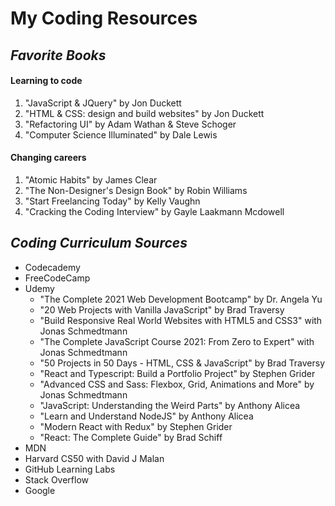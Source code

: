 # **My Coding Resources**

## _Favorite Books_

#### Learning to code
1. "JavaScript & JQuery" by Jon Duckett
2. "HTML & CSS: design and build websites" by Jon Duckett
3. "Refactoring UI" by Adam Wathan & Steve Schoger
4. "Computer Science Illuminated" by Dale Lewis

#### Changing careers
1. "Atomic Habits" by James Clear
2. "The Non-Designer's Design Book" by Robin Williams
3. "Start Freelancing Today" by Kelly Vaughn
4. "Cracking the Coding Interview" by Gayle Laakmann Mcdowell

## _Coding Curriculum Sources_
* Codecademy
* FreeCodeCamp
* Udemy
  * "The Complete 2021 Web Development Bootcamp" by Dr. Angela Yu
  * "20 Web Projects with Vanilla JavaScript" by Brad Traversy
  * "Build Responsive Real World Websites with HTML5 and CSS3" with Jonas Schmedtmann
  * "The Complete JavaScript Course 2021: From Zero to Expert" with Jonas Schmedtmann
  * "50 Projects in 50 Days - HTML, CSS & JavaScript" by Brad Traversy
  * "React and Typescript: Build a Portfolio Project" by Stephen Grider
  * "Advanced CSS and Sass: Flexbox, Grid, Animations and More" by Jonas Schmedtmann
  * "JavaScript: Understanding the Weird Parts" by Anthony Alicea
  * "Learn and Understand NodeJS" by Anthony Alicea
  * "Modern React with Redux" by Stephen Grider
  * "React: The Complete Guide" by Brad Schiff
 * MDN
 * Harvard CS50 with David J Malan
 * GitHub Learning Labs
 * Stack Overflow
 * Google
 
 
